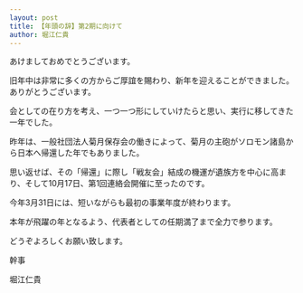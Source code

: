 ```yaml
---
layout: post
title: 【年頭の辞】第2期に向けて
author: 堀江仁貴
---
```

あけましておめでとうございます。

旧年中は非常に多くの方からご厚誼を賜わり、新年を迎えることができました。ありがとうございます。

会としての在り方を考え、一つ一つ形にしていけたらと思い、実行に移してきた一年でした。

昨年は、一般社団法人菊月保存会の働きによって、菊月の主砲がソロモン諸島から日本へ帰還した年でもありました。

思い返せば、その「帰還」に際し「戦友会」結成の機運が遺族方を中心に高まり、そして10月17日、第1回連絡会開催に至ったのです。

今年3月31日には、短いながらも最初の事業年度が終わります。

本年が飛躍の年となるよう、代表者としての任期満了まで全力で参ります。

どうぞよろしくお願い致します。

幹事

堀江仁貴
